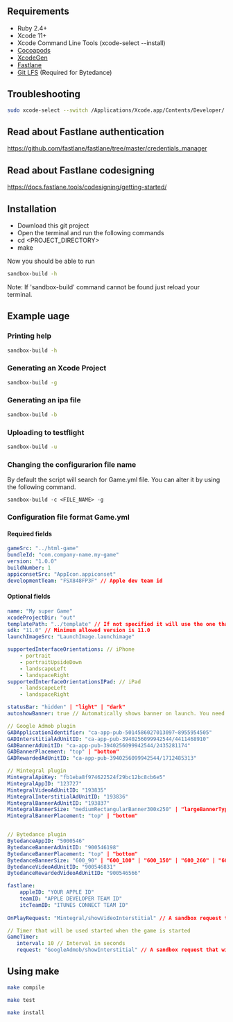 
## Requirements
- Ruby 2.4+
- Xcode 11+
- Xcode Command Line Tools (xcode-select --install)
- [Cocoapods](https://cocoapods.org/)
- [XcodeGen](https://github.com/yonaskolb/XcodeGen)
- [Fastlane](https://fastlane.tools/)
- [Git LFS](https://git-lfs.github.com/) (Required for Bytedance)

## Troubleshooting
``` sh
sudo xcode-select --switch /Applications/Xcode.app/Contents/Developer/
```

## Read about Fastlane authentication
https://github.com/fastlane/fastlane/tree/master/credentials_manager

## Read about Fastlane codesigning
https://docs.fastlane.tools/codesigning/getting-started/

## Installation
- Download this git project
- Open the terminal and run the following commands
- cd <PROJECT_DIRECTORY>
- make

Now you should be able to run 
``` sh
sandbox-build -h
```
Note: If 'sandbox-build' command cannot be found just reload your terminal.

## Example uage
### Printing help
``` sh
sandbox-build -h
```
### Generating an Xcode Project
``` sh
sandbox-build -g
```

### Generating an ipa file
``` sh
sandbox-build -b
```

### Uploading to testflight
``` sh
sandbox-build -u
```

### Changing the configurarion file name
By default the script will search for Game.yml file. You can alter it by using the following command.
```
sandbox-build -c <FILE_NAME> -g
```

### Configuration file format Game.yml
#### Required fields
```yml
gameSrc: "../html-game"
bundleId: "com.company-name.my-game"
version: "1.0.0" 
buildNumber: 1
appiconsetSrc: "AppIcon.appiconset"
developmentTeam: "FSX848FP3F" // Apple dev team id
```

#### Optional fields
```yml
name: "My super Game"
xcodeProjectDir: "out" 
templatePath: "../template" // If not specified it will use the one that was installed during "make install" or "make"
sdk: "11.0" // Minimum allowed version is 11.0
launchImageSrc: "LaunchImage.launchimage"

supportedInterfaceOrientations: // iPhone
    - portrait
    - portraitUpsideDown
    - landscapeLeft
    - landspaceRight
supportedInterfaceOrientationsIPad: // iPad
    - landscapeLeft
    - landspaceRight

statusBar: "hidden" | "light" | "dark"
autoshowBanner: true // Automatically shows banner on launch. You need to have only one active ad banner id, otherwise it will use the first it finds.

// Google Admob plugin
GADApplicationIdentifier: "ca-app-pub-5014586027013097~8955954505"
GADInterstitialAdUnitID: "ca-app-pub-3940256099942544/4411468910"
GADBannerAdUnitID: "ca-app-pub-3940256099942544/2435281174"
GADBannerPlacement: "top" | "bottom"
GADRewardedAdUnitID: "ca-app-pub-3940256099942544/1712485313"

// Mintegral plugin
MintegralApiKey: "fb1eba8f974622524f29bc12bc8cb6e5"
MintegralAppID: "123727"
MintegralVideoAdUnitID: "193835"
MintegralInterstitialAdUnitID: "193836"
MintegralBannerAdUnitID: "193837"
MintegralBannerSize: "mediumRectangularBanner300x250" | "largeBannerType320x90" | "smartBannerType" | "standardBannerType320x50"
MintegralBannerPlacement: "top" | "bottom"


// Bytedance plugin
BytedanceAppID: "5000546"
BytedanceBannerAdUnitID: "900546198"
BytedanceBannerPlacement: "top" | "bottom"
BytedanceBannerSize: "600_90" | "600_100" | "600_150" | "600_260" | "600_286" | "600_300" | "600_388" | "600_400"
BytedanceVideoAdUnitID: "900546831"
BytedanceRewardedVideoAdUnitID: "900546566"

fastlane:
    appleID: "YOUR APPLE ID"
    teamID: "APPLE DEVELOPER TEAM ID"
    itcTeamID: "ITUNES CONNECT TEAM ID"
    
OnPlayRequest: "Mintegral/showVideoInterstitial" // A sandbox request that will be called on "play"

// Timer that will be used started when the game is started
GameTimer:
   interval: 10 // Interval in seconds
   request: "GoogleAdmob/showInterstitial" // A sandbox request that will be called every 10 seconds

```

## Using make
```sh
make compile
```
```sh
make test
```
```sh
make install
```
